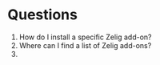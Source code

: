 # Questions

1. How do I install a specific Zelig add-on?
2. Where can I find a list of Zelig add-ons?
3. 
